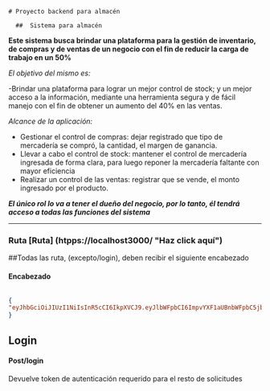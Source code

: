     # Proyecto backend para almacén 
    
      ##  Sistema para almacén
      
**Este sistema busca brindar una plataforma para la gestión de inventario, de compras y de ventas de un negocio con el fin de reducir la carga de trabajo en un 50%**

*El objetivo del mismo es:*

-Brindar una plataforma para lograr un mejor control de stock; y un mejor acceso a la información, mediante una herramienta segura y de fácil manejo con el fin de obtener un aumento del 40% en las ventas. 

*Alcance de la aplicación:*

  - Gestionar el control de compras: dejar registrado que tipo de mercadería se compró, la cantidad, el margen de ganancia.
  - Llevar a cabo el control de stock: mantener el control de mercadería ingresada de forma clara, para luego reponer la mercadería faltante con mayor eficiencia
  - Realizar un control de las ventas: registrar que se vende, el monto ingresado por el producto. 
  
  ***El único rol lo va a tener el dueño del negocio, por lo tanto, él tendrá acceso a todas las funciones del sistema***
  
  ___
  
  ### Ruta [Ruta] (htpps://localhost3000/ "Haz click aquí")
  
  ##Todas las ruta, (excepto/login), deben recibir el siguiente encabezado
  
  #### Encabezado
  
  ```json
  
  {
  "eyJhbGciOiJIUzI1NiIsInR5cCI6IkpXVCJ9.eyJlbWFpbCI6ImpvYXF1aUBnbWFpbC5jb20iLCJub21icmUiOiJqb2FxdWkiLCJmZWNoYSI6IjIwMTktMTAtMjhUMjM6MjA6MTIuMjUyWiIsImlhdCI6MTU3MjMwNDgxMn0.l6AFo7UirafIo0ubkITm52adlw615mh4RwNMdObTHmM"
  }
  
  ```
  
  ## Login
  
  #### Post/login

 Devuelve token de autenticación requerido para el resto de solicitudes


